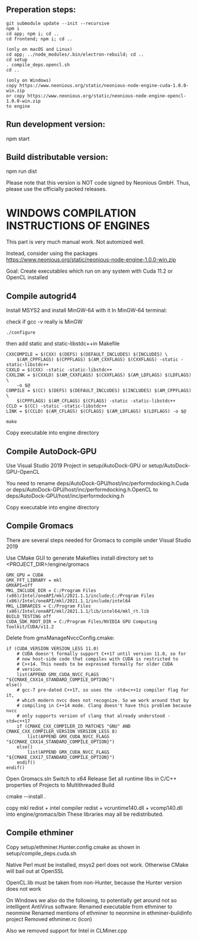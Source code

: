 ## Preperation steps:

	git submodule update --init --recursive
	npm i
	cd app; npm i; cd ..
	cd frontend; npm i; cd ..
	
	(only on macOS and Linux)
	cd app; ../node_modules/.bin/electron-rebuild; cd ..
	cd setup
	. compile_deps.opencl.sh
	cd ..

	(only on Windows)
	copy https://www.neonious.org/static/neonious-node-engine-cuda-1.0.0-win.zip
	or copy https://www.neonious.org/static/neonious-node-engine-opencl-1.0.0-win.zip
	to engine

## Run development version:

npm start


## Build distributable version:

npm run dist

Please note that this version is NOT code signed by Neonious GmbH.
Thus, please use the officially packed releases.


# WINDOWS COMPILATION INSTRUCTIONS OF ENGINES

This part is very much manual work. Not automized well.

Instead, consider using the packages
https://www.neonious.org/static/neonious-node-engine-1.0.0-win.zip

Goal: Create executables which run on any system with Cuda 11.2
or OpenCL installed


## Compile autogrid4

Install MSYS2 and install MinGW-64 with it
In MinGW-64 terminal:

check if gcc -v really is MinGW

	./configure

then add static and static-libstdc++in Makefile

	CXXCOMPILE = $(CXX) $(DEFS) $(DEFAULT_INCLUDES) $(INCLUDES) \
		$(AM_CPPFLAGS) $(CPPFLAGS) $(AM_CXXFLAGS) $(CXXFLAGS) -static -static-libstdc++
	CXXLD = $(CXX) -static -static-libstdc++
	CXXLINK = $(CXXLD) $(AM_CXXFLAGS) $(CXXFLAGS) $(AM_LDFLAGS) $(LDFLAGS) \
		-o $@
	COMPILE = $(CC) $(DEFS) $(DEFAULT_INCLUDES) $(INCLUDES) $(AM_CPPFLAGS) \
		$(CPPFLAGS) $(AM_CFLAGS) $(CFLAGS) -static -static-libstdc++
	CCLD = $(CC) -static -static-libstdc++
	LINK = $(CCLD) $(AM_CFLAGS) $(CFLAGS) $(AM_LDFLAGS) $(LDFLAGS) -o $@

	make

Copy executable into engine directory


## Compile AutoDock-GPU

Use Visual Studio 2019 Project in setup/AutoDock-GPU or setup/AutoDock-GPU-OpenCL

You need to rename deps/AutoDock-GPU/host/inc/performdocking.h.Cuda
or deps/AutoDock-GPU/host/inc/performdocking.h.OpenCL to
deps/AutoDock-GPU/host/inc/performdocking.h

Copy executable into engine directory


## Compile Gromacs

There are several steps needed for Gromacs to compile under Visual Studio 2019

Use CMake GUI to generate Makefiles
install directory set to <PROJECT_DIR>/engine/gromacs

	GMX_GPU = CUDA
	GMX_FFT_LIBRARY = mkl
	GMXAPI=off
	MKL_INCLUDE_DIR = C:/Program Files (x86)/Intel/oneAPI/mkl/2021.1.1/include;C:/Program Files (x86)/Intel/oneAPI/mkl/2021.1.1/include/intel64
	MKL_LIBRARIES = C:/Program Files (x86)/Intel/oneAPI/mkl/2021.1.1/lib/intel64/mkl_rt.lib
	BUILD_TESTING off
	CUDA_SDK_ROOT_DIR = C:/Program Files/NVIDIA GPU Computing Toolkit/CUDA/v11.2

Delete from gmxManageNvccConfig.cmake:

	if (CUDA_VERSION VERSION_LESS 11.0)
	    # CUDA doesn't formally support C++17 until version 11.0, so for
	    # now host-side code that compiles with CUDA is restricted to
	    # C++14. This needs to be expressed formally for older CUDA
	    # version.
	    list(APPEND GMX_CUDA_NVCC_FLAGS "${CMAKE_CXX14_STANDARD_COMPILE_OPTION}")
	else()
	    # gcc-7 pre-dated C++17, so uses the -std=c++1z compiler flag for it,
	    # which modern nvcc does not recognize. So we work around that by
	    # compiling in C++14 mode. Clang doesn't have this problem because nvcc
	    # only supports version of clang that already understood -std=c++17
	    if (CMAKE_CXX_COMPILER_ID MATCHES "GNU" AND CMAKE_CXX_COMPILER_VERSION VERSION_LESS 8)
	        list(APPEND GMX_CUDA_NVCC_FLAGS "${CMAKE_CXX14_STANDARD_COMPILE_OPTION}")
	    else()
	        list(APPEND GMX_CUDA_NVCC_FLAGS "${CMAKE_CXX17_STANDARD_COMPILE_OPTION}")
	    endif()
	endif()

Open Gromacs.sln
Switch to x64 Release
Set all runtime libs in C/C++ properties of Projects to Multithreaded
Build

cmake --install .

copy mkl redist + intel compiler redist + vcruntime140.dll + vcomp140.dll into engine/gromacs/bin
These libraries may all be redistributed.


## Compile ethminer

Copy setup/ethminer.Hunter.config.cmake as shown in setup/compile_deps.cuda.sh

Native Perl must be installed, msys2 perl does not work.
Otherwise CMake will bail out at OpenSSL

OpenCL.lib must be taken from non-Hunter, because the Hunter version does not work

On Windows we also do the following, to potentially get around not so intelligent AntiVirus software:
Renamed executable from ethminer to neonmine
Renamed mentions of ethminer to neonmine in ethminer-buildinfo project
Removed ethminer.rc (icon)

Also we removed support for Intel in CLMiner.cpp